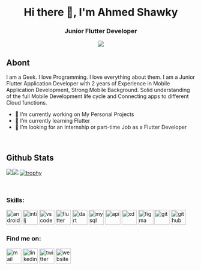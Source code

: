 <h1 align="center">Hi there 👋, I'm Ahmed Shawky</h1>
<h3 align="center">Junior Flutter Developer</h3>
<p align="center"> <img src="https://readme-typing-svg.herokuapp.com?lines=Welcome+to+my+GitHub+Profile" /> </p>

## Abont
I am a Geek. I love Programming. I love everything about them. 
I am a Junior Flutter Application Developer with 2 years of Experience in Mobile Application Development, 
Strong Mobile Background. Solid understanding of the full Mobile Development life cycle and Connecting apps to different Cloud functions.

- 🔭 I’m currently working on My Personal Projects 
- 🌱 I’m currently learning Flutter 
- 🤔 I’m looking for an Internship or part-time Job as a Flutter Developer
<br/>

## Github Stats  

![](https://github-readme-stats.vercel.app/api/top-langs/?username=AhmedShawkyAhmed&theme=dark&layout=compact&hide_border=true&langs_count=10&card_width=300)![](https://github-readme-stats.vercel.app/api?username=AhmedShawkyAhmed&show_icons=true&theme=dark&show_icons=true&count_private=true&hide_border=true&line_height=29)
[![trophy](https://github-profile-trophy.vercel.app/?username=AhmedShawkyAhmed&theme=onestar&row=&column=7&hide_border=true)](https://github.com/ryo-ma/github-profile-trophy)




<br/>

### Skills: 
<img src='https://uxwing.com/wp-content/themes/uxwing/download/10-brands-and-social-media/android-studio.png' alt='android' height='40'> <img src='https://1.bp.blogspot.com/--8qgtWK15rE/V2Ij9pPufbI/AAAAAAAAJsw/1iwzcuKIvIcALAvztITv1BBHHqyvv3D1QCK4B/s320/IJ.png' alt='intilj' height='40'> <img src='https://upload.wikimedia.org/wikipedia/commons/thumb/9/9a/Visual_Studio_Code_1.35_icon.svg/1200px-Visual_Studio_Code_1.35_icon.svg.png' alt='vscode' height='40'> <img src='https://cdn-images-1.medium.com/max/1200/1*5-aoK8IBmXve5whBQM90GA.png' alt='flutter' height='40'> <img src='https://avatars3.githubusercontent.com/u/1609975?v=3&s=280' alt='dart' height='40'> <img src='https://ogderek.com/wp-content/uploads/2019/10/mysql.png' alt='mysql' height='40'> <img src='https://th.bing.com/th/id/OIP.DGKXca_nCPmtq7fRM9L9YQHaHa?pid=ImgDet&rs=1' alt='api' height='40'> <img src='https://upload.wikimedia.org/wikipedia/commons/thumb/c/c2/Adobe_XD_CC_icon.svg/1200px-Adobe_XD_CC_icon.svg.png' alt='xd' height='40'> <img src='https://cdn-images-1.medium.com/max/1600/1*6XgfDCVn81AYX68Xvd2I-g@2x.png' alt='figma' height='40'> <img src='https://upload.wikimedia.org/wikipedia/commons/thumb/3/3f/Git_icon.svg/1024px-Git_icon.svg.png' alt='git' height='40'> <img src='https://cdn.iconscout.com/icon/free/png-256/github-153-675523.png' alt='github' height='40'>


### Find me on: 
<a href="mailto:shawkyahmed392@gmail.com"><img src='https://upload.wikimedia.org/wikipedia/commons/thumb/7/7e/Gmail_icon_(2020).svg/1200px-Gmail_icon_(2020).svg.png' alt='mail' height='40'></a> [<img src='https://lh3.googleusercontent.com/dWGBdDzI8mxlZqXT3qBt4eWmCaWLq-OXfZYea1hu6ODmMj1cLIeQak6Gsecn4zJoflE-' alt='linkedin' height='40'>](https://www.linkedin.com/in/ahmed-shawky-ahmed//)  [<img src='https://d.ibtimes.co.uk/en/full/1487456/twitter-logo.png' alt='twitter' height='40'>](https://twitter.com/AhmedSh4869)  [<img src='https://cdn0.iconfinder.com/data/icons/business-management-flat-3/33/business-08-512.png' alt='website' height='40'>](https://ahmedshawkyahmed.github.io/Online_Resume/)  
